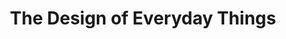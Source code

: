 ---
title: "The Design of Everyday Things"
description: "Buku ini adalah buku yang bagus untuk pengantar buat desain dan usability. Ia memberikan semacam pemahaman tentang desain, common problem, dan menunjukkan contoh konkrit di real world scenario. Sayangnya buku ini cuma berhenti sebagai pengantar saja, dan tidak mencoba terjun lebih dalam lagi – walaupun banyak kesempatan untuk melakukannya. Ada banyak konsep umum yang kalau saja ditulis lebih spesifik lagi akan membuat buku ini bisa jadi lebih berarti buat pembacanya."
cover: "images/reading/the-design-of-everyday-things.jpeg"
publishDate: 2016-11-11
authors: "Donald A Norman"
---
